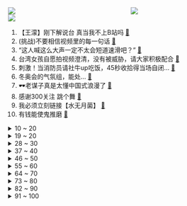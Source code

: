 <div >
	<a style="float:left;width:55%;" href = "https://github.com/anuraghazra/github-readme-stats">
	 <img src = "https://github-readme-stats.vercel.app/api?username=iuuuuuaena&theme=buefy&show_icons=true"/>
	</a>
	<a  style="float:right;width:45%" href = "https://github.com/anuraghazra/github-readme-stats">
	 <img  src="https://github-readme-stats.vercel.app/api/top-langs/?username=anuraghazra&layout=compact"/>
	</a>
	</div>

[![](https://img.shields.io/badge/jxd-@jxdgogogo.xyz-yellowgreen.svg)](https://www.jxdgogogo.xyz)<br>
1. 【王濛】刚下解说台 真当我不上B站吗 [:link:](//www.bilibili.com/video/BV1Km4y1Z79p) <br>
2. (挑战)不要相信视频里的每一句话 [:link:](//www.bilibili.com/video/BV1Mr4y1h7wZ) <br>
3. “这人喊这么大声一定不太会短道速滑吧？” [:link:](//www.bilibili.com/video/BV1LP4y1P73q) <br>
4. 台湾女孩自愿拍视频澄清，没有被威胁，请大家积极配合 [:link:](//www.bilibili.com/video/BV1MS4y1G7VG) <br>
5. 刺激！当消防员请社牛up吃饭，45秒收拾得当场自闭… [:link:](//www.bilibili.com/video/BV1x34y1y7GS) <br>
6. 冬奥会的气氛组，能处… [:link:](//www.bilibili.com/video/BV1Su41197Nu) <br>
7. 🕶️老谋子真是太懂中国式浪漫了 [:link:](//www.bilibili.com/video/BV1KZ4y1o7pm) <br>
8. 感谢300关注 跳个舞 [:link:](//www.bilibili.com/video/BV1CR4y1j7bY) <br>
9. 我必须立刻链接【水无月菌】 [:link:](//www.bilibili.com/video/BV14S4y1C7cf) <br>
10. 有钱能使鬼推磨 [:link:](//www.bilibili.com/video/BV1uq4y1b7V4) <br>
<details>
<summary>10 ~ 20</summary>

11. 今天踢到铁板了，万万没想到，就是在树德宁夏的人群中多看了一眼，竟然逮到了一位大神 [:link:](//www.bilibili.com/video/BV1e44y1W7sM) <br>
12. 这不是特效！军人小哥回家过年，老父亲的心都碎了！ [:link:](//www.bilibili.com/video/BV1qu411d7B6) <br>
13. 我剪的这个平头怎么说？？？ [:link:](//www.bilibili.com/video/BV1mm4y1o79Y) <br>
14. 4K高清变装丨网络冷门变装视频鉴赏 [:link:](//www.bilibili.com/video/BV1n3411a7BU) <br>
15. 《明日方舟》全新故事「阴云火花」活动宣传PV [:link:](//www.bilibili.com/video/BV1NS4y1G7C9) <br>
16. 让我看看，谁还没听过王濛的沉浸式解说！ [:link:](//www.bilibili.com/video/BV1FZ4y1o72w) <br>
17. “所以我放弃了钻头” [:link:](//www.bilibili.com/video/BV1Ga411y7Vv) <br>
18. 春节来了，我却在跟陌生韩国妹妹搞网恋？？【国际连线究极尬聊网恋篇】 [:link:](//www.bilibili.com/video/BV1Jr4y1h7RA) <br>
19. 云堇踢枪真人版(目前cos里最接近的？) [:link:](//www.bilibili.com/video/BV1Yu411d7A5) <br>
</details>
<details>
<summary>19 ~ 20</summary>

20. 【时代少年团】TNT春节太闹腾2022之幕后精彩花絮 [:link:](//www.bilibili.com/video/BV1fm4y1o7BF) <br>
21. 我用烟花复刻了奥运五环【原神】 [:link:](//www.bilibili.com/video/BV1kP4y1A71x) <br>
22. 【配音】这就是网友眼中的国际顶流？ [:link:](//www.bilibili.com/video/BV1xF411J7b1) <br>
23. 探访印度诗人泰戈尔故居。 [:link:](//www.bilibili.com/video/BV1b5411f746) <br>
24. 央  视  配  音 [:link:](//www.bilibili.com/video/BV1wb4y177Ew) <br>
25. 中国观众对尊重中国的运动员从不吝啬掌声. [:link:](//www.bilibili.com/video/BV1iF411J7Y3) <br>
26. 2022冬奥会俄罗斯队吉祥物 [:link:](//www.bilibili.com/video/BV1PZ4y1o7zW) <br>
27. 噼 里 啪 啦 [:link:](//www.bilibili.com/video/BV1cS4y1G7dy) <br>
28. 四川一老人身上着火，小伙跳下一米多高的院子围墙，扑去救人 [:link:](//www.bilibili.com/video/BV1Tm4y1Z7iu) <br>
</details>
<details>
<summary>28 ~ 30</summary>

29. “金牌是你的宝贝，你是我的宝贝” [:link:](//www.bilibili.com/video/BV1rP4y1A7iX) <br>
30. 久等了！修罗铠甲来了！ [:link:](//www.bilibili.com/video/BV11S4y1G7g6) <br>
31. 领取“冰墩墩”不用抢！100%拿到“冰墩墩”的方式曝光 >> [:link:](//www.bilibili.com/video/BV18F411J7dr) <br>
32. 【老胡】如何种植挖掘机？ [:link:](//www.bilibili.com/video/BV1tq4y1b7uC) <br>
33. 谷爱凌夺冠一跳后，冰墩墩兴奋地起跳“劈叉” [:link:](//www.bilibili.com/video/BV1Qq4y1b7wG) <br>
34. 1块钱就能做好的酱汤面，没钱也可以好好吃饭！ [:link:](//www.bilibili.com/video/BV1AY411L7Az) <br>
35. 山东男孩和爸爸去亲戚家拜年，男孩先声夺人防催婚！爸爸反应亮了 [:link:](//www.bilibili.com/video/BV15Z4y1o7cZ) <br>
36. 二十二岁的我还要和亲戚睡同一张床 [:link:](//www.bilibili.com/video/BV1AZ4y1o7c8) <br>
37. 我的眼睛就是尺 [:link:](//www.bilibili.com/video/BV1u5411f72q) <br>
</details>
<details>
<summary>37 ~ 40</summary>

38. 创多项历史！谷爱凌！冠军！ [:link:](//www.bilibili.com/video/BV13r4y1h7jP) <br>
39. 《孤勇者》完整版！谁再说我不关心你们，我跟谁急！！！ [:link:](//www.bilibili.com/video/BV1Mq4y187tw) <br>
40. 当她拿出豆包的那一刻 我蚌埠住了 [:link:](//www.bilibili.com/video/BV1ET4y1X7PR) <br>
41. 18岁参军到部队，30年弹指一挥间，退休啦，余生好好爱自己 [:link:](//www.bilibili.com/video/BV1U3411E7H7) <br>
42. 《很遗憾你有个手欠的母亲》 [:link:](//www.bilibili.com/video/BV1Zr4y187fq) <br>
43. 【明日方舟/动画】九色鹿—敦煌之舞 [:link:](//www.bilibili.com/video/BV1444y1H7hy) <br>
44. 俩字：女足赢了 [:link:](//www.bilibili.com/video/BV1xq4y1b7qJ) <br>
45. 也许该换个星球生活了 [:link:](//www.bilibili.com/video/BV11F411J74u) <br>
46. 真  •  起  风  了 [:link:](//www.bilibili.com/video/BV193411E7Cp) <br>
</details>
<details>
<summary>46 ~ 50</summary>

47. 9岁小孩的墓里堆满200件国宝，却没人敢盗？ [:link:](//www.bilibili.com/video/BV1PS4y1175J) <br>
48. 韩国队全军覆没后拒绝采访黑脸退场，赛后国际滑联驳回了韩国队申诉 [:link:](//www.bilibili.com/video/BV1u44y1H76m) <br>
49. 豆腐雕刻“鱼跃” [:link:](//www.bilibili.com/video/BV1Cm4y1Z7LR) <br>
50. 钟离单曲《璃月》——魔神战争时期珍贵影像露出 [:link:](//www.bilibili.com/video/BV1UP4y1A7uQ) <br>
51. 恐 怖 生 存 4 [:link:](//www.bilibili.com/video/BV1dP4y1A7tg) <br>
52. 黑！深！残！黑神话前世《斗战神》讲了个什么故事？猴哥背后隐藏惊人内幕！01 [:link:](//www.bilibili.com/video/BV1Yb4y1j76a) <br>
53. 00后小伙子半夜灵感爆发当场编出的音乐听起来是怎么样的？ [:link:](//www.bilibili.com/video/BV1M3411Y7a2) <br>
54. 全世界都在喊退钱！ [:link:](//www.bilibili.com/video/BV1jq4y1b7Qf) <br>
55. 我们又一次按照网友的指引购买了一堆玩具... [:link:](//www.bilibili.com/video/BV1Kq4y187T5) <br>
</details>
<details>
<summary>55 ~ 60</summary>

56. 结婚前你必查的6件事，要不然呀，你以为的灵魂伴侣 很可能是个隐藏的大BOSS [:link:](//www.bilibili.com/video/BV1zR4y1j7US) <br>
57. 玩电脑的时候，猫咪喜欢打扰怎么办？ [:link:](//www.bilibili.com/video/BV1PY411L7by) <br>
58. 谁能不爱王濛？冬奥会上的中国短道速滑奇迹 [:link:](//www.bilibili.com/video/BV1Aa411y7dA) <br>
59. 我也不想嘴角上扬，可是他好像在看我哎！！【羽生结弦】 [:link:](//www.bilibili.com/video/BV1T5411f7pM) <br>
60. 泼水成冰？机器罢工！零下25°C冰湖拍摄花样滑冰，是一种什么体验？ [:link:](//www.bilibili.com/video/BV1qL4y1s7T8) <br>
61. 【羽生结弦】用最乖的脸放最狠的话～ [:link:](//www.bilibili.com/video/BV1b44y1W79R) <br>
62. 卧槽！谷爱凌这段，鬼知道我听了几遍！！ [:link:](//www.bilibili.com/video/BV1gF411n7kg) <br>
63. 《这人懂不懂短道速滑啊就喊那么大声》 [:link:](//www.bilibili.com/video/BV1Wa41127Bb) <br>
64. 过度装饰线性灯、避重就轻忽悠人，竟然还有几百万赞？ [:link:](//www.bilibili.com/video/BV1ZS4y1V7fb) <br>
</details>
<details>
<summary>64 ~ 70</summary>

65. 今年最心疼的一顿饭！上海人均价最高的店，买单差点把我送走！ [:link:](//www.bilibili.com/video/BV1Ci4y1f7W5) <br>
66. 女足赢完日本，赢韩国，这不是骂人吗？【海有戏】 [:link:](//www.bilibili.com/video/BV1au411d7C2) <br>
67. 乘客要求网约车司机开点音乐，下一秒氛围炸裂 [:link:](//www.bilibili.com/video/BV1V5411f7Fr) <br>
68. 当你在MC里进行「超难天灾合约」!! [:link:](//www.bilibili.com/video/BV1kL4y1s7ed) <br>
69. 我替你们问了一下我家狗子今年旺不旺…… [:link:](//www.bilibili.com/video/BV1gS4y1G7sW) <br>
70. 根本停不下来 [:link:](//www.bilibili.com/video/BV1dm4y1o7gW) <br>
71. 善意 欺骗 渔翁得利 [:link:](//www.bilibili.com/video/BV1Mm4y1Z7QX) <br>
72. 英国记者为小孙子求购冰墩墩 [:link:](//www.bilibili.com/video/BV1S34y1y7Nz) <br>
73. 你这次吹我林肯公园是吧？！ [:link:](//www.bilibili.com/video/BV1MF411n7tV) <br>
</details>
<details>
<summary>73 ~ 80</summary>

74. 盘点2021游戏骚操作！ 耳机杀人？病毒勒索？蒙眼速通只狼？？？ [:link:](//www.bilibili.com/video/BV1rT4y1C7ZL) <br>
75. 冬奥选手逐渐国伟化，已出现“人传人”现象，就差龙吸水了 [:link:](//www.bilibili.com/video/BV14q4y1b7Ro) <br>
76. 退钱哥直播（女足亚洲杯夺冠时刻） [:link:](//www.bilibili.com/video/BV1eS4y157u8) <br>
77. 【黄毛阿姨】穷开心 [:link:](//www.bilibili.com/video/BV1aa41127cj) <br>
78. 又有冬奥选手逐渐国伟化，太会整活了 [:link:](//www.bilibili.com/video/BV1w5411o7Hb) <br>
79. 听说只要奶、蛋、面粉，你就能拥有一只皮卡丘。 [:link:](//www.bilibili.com/video/BV1rS4y1k71Z) <br>
80. 猪柳蛋：今天，我站着也要把钱挣了！ [:link:](//www.bilibili.com/video/BV1JZ4y1o7Rk) <br>
81. 十秒简单教会你倒立教学！ [:link:](//www.bilibili.com/video/BV1Ui4y1Z7Zw) <br>
82. 满 级 生 物 [:link:](//www.bilibili.com/video/BV1mb4y1j7Lk) <br>
</details>
<details>
<summary>82 ~ 90</summary>

83. 春节假期，博弈不停！ [:link:](//www.bilibili.com/video/BV1634y1y7tg) <br>
84. 它，今年春节档最被低估的电影！ [:link:](//www.bilibili.com/video/BV1HT4y1C7B5) <br>
85. 赌赢了脱单，赌输了…… [:link:](//www.bilibili.com/video/BV1FR4y177mu) <br>
86. 测了114项之后，我发现平板电脑居然存在这些问题，如何买心仪的平板电脑？（上） [:link:](//www.bilibili.com/video/BV1Tr4y1h7Sj) <br>
87. 虎年摸虎头，万事不用愁(￣▽￣) [:link:](//www.bilibili.com/video/BV1QR4y1j7sq) <br>
88. 【陈虹伊入驻】冰上的火苗烧到B站来了！ [:link:](//www.bilibili.com/video/BV1V44y1W7Y7) <br>
89. 0.3秒！LOL光速致命节奏秘籍：极地沙尘暴！【有点骚东西】 [:link:](//www.bilibili.com/video/BV1cr4y1a7Ee) <br>
90. “逮到了”！羽生结弦蹦跳着离开采访区～ [:link:](//www.bilibili.com/video/BV13Y411L7KA) <br>
91. 冬奥志愿者等吃饭的样子太萌了，食堂人员见状立马请进来 [:link:](//www.bilibili.com/video/BV1tL4y1s7ct) <br>
</details>
<details>
<summary>91 ~ 100</summary>

92. 《我的梦中情弟》 [:link:](//www.bilibili.com/video/BV175411o73L) <br>
93. 【沉浸式亚洲杯领奖】邀请大家一起体验冠军的喜悦，这个冠军属于中国女足，属于祖国，属于热爱足球的每一个你们！ [:link:](//www.bilibili.com/video/BV12i4y1Z7uu) <br>
94. 如果游戏可以互通 [:link:](//www.bilibili.com/video/BV1T5411f7U2) <br>
95. 当我们的「头发」可以合成「强力武器」？？ [:link:](//www.bilibili.com/video/BV14a411y7LQ) <br>
96. 男生穿裤子不注意这些细节，一不小心就丑了｜基本款长裤 [:link:](//www.bilibili.com/video/BV1mY411L7sh) <br>
97. 炭治郎开斑纹！斩上弦！决战经费爆炸！一集封神！【游郭篇】 [:link:](//www.bilibili.com/video/BV1xL4y1s7du) <br>
98. 女足队员李佳悦骄傲展示奖杯和奖牌，十年苦尽甘来 [:link:](//www.bilibili.com/video/BV1u5411f7BY) <br>
99. 当我跟服务员说老公的智商不高 [:link:](//www.bilibili.com/video/BV1LP4y1P7Qw) <br>
100. 封神之战！炭治郎开斑纹，斩首上弦！经费燃烧！音柱谱面完成，帅炸！【鬼灭之刃游郭篇10】 [:link:](//www.bilibili.com/video/BV14R4y1j7yi) <br>
</details>
